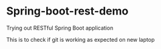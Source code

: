 # Spring-boot-rest-demo
Trying out RESTful Spring Boot application

This is to check if git is working as expected on new laptop